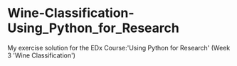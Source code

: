# Wine-Classification-Using_Python_for_Research
My exercise solution for the EDx Course:'Using Python for Research' (Week 3 'Wine Classification')
